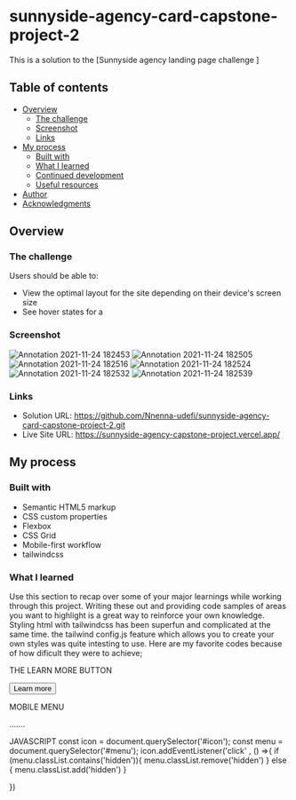 # sunnyside-agency-card-capstone-project-2

This is a solution to the [Sunnyside agency landing page challenge ]

## Table of contents

- [Overview](#overview)
  - [The challenge](#the-challenge)
  - [Screenshot](#screenshot)
  - [Links](#links)
- [My process](#my-process)
  - [Built with](#built-with)
  - [What I learned](#what-i-learned)
  - [Continued development](#continued-development)
  - [Useful resources](#useful-resources)
- [Author](#author)
- [Acknowledgments](#acknowledgments)


## Overview

### The challenge

Users should be able to:

- View the optimal layout for the site depending on their device's screen size
- See hover states for a

### Screenshot

![Annotation 2021-11-24 182453](https://user-images.githubusercontent.com/68693000/143306093-13578e5f-ca78-4944-996b-805918c99c03.jpg)
![Annotation 2021-11-24 182505](https://user-images.githubusercontent.com/68693000/143306099-2d144b05-823c-46ed-98d7-da04cd277784.jpg)
![Annotation 2021-11-24 182516](https://user-images.githubusercontent.com/68693000/143306100-ca376e49-e371-4bd6-8779-cb732acd0f65.jpg)
![Annotation 2021-11-24 182524](https://user-images.githubusercontent.com/68693000/143306104-2f115607-bcdb-4482-aa0c-b35d678804b0.jpg)
![Annotation 2021-11-24 182532](https://user-images.githubusercontent.com/68693000/143306107-1b51114c-b1f5-422f-96dc-ca9922fbf9d0.jpg)
![Annotation 2021-11-24 182539](https://user-images.githubusercontent.com/68693000/143306110-50111280-3d8b-4f96-9a5f-55ed1e5501eb.jpg)


### Links

- Solution URL: https://github.com/Nnenna-udefi/sunnyside-agency-card-capstone-project-2.git
- Live Site URL: https://sunnyside-agency-capstone-project.vercel.app/

## My process

### Built with

- Semantic HTML5 markup
- CSS custom properties
- Flexbox
- CSS Grid
- Mobile-first workflow
- tailwindcss

### What I learned

Use this section to recap over some of your major learnings while working through this project. Writing these out and providing code samples of areas you want to highlight is a great way to reinforce your own knowledge.
Styling html with tailwindcss has been superfun and complicated at the same time. the tailwind config.js feature which allows you to create your own styles was quite intesting to use. 
Here are my favorite codes because of how dificult they were to achieve;

THE LEARN MORE BUTTON
<div class="md:px-12">
<div class="w-36 object-center mx-auto h-3 opacity-30 rounded-full bg-primary-button1 relative -bottom-7 z-10">
 </div>
<button class="btn hover:bg-primary-button1 text-sm md:text-lg relative z-20">Learn more</button>
</div>

MOBILE MENU
<div class="absolute top-12 -right-8 w-16 h-16 bg-white transform rotate-45"></div>
  <div class="absolute top-20 left-0 w-full ml-6 bg-white text-center">
<a>.......</a
     </div>
     
JAVASCRIPT
const icon = document.querySelector('#icon');
const menu = document.querySelector('#menu');
icon.addEventListener('click' , () =>{
    if (menu.classList.contains('hidden')){
        menu.classList.remove('hidden')
    } else {
        menu.classList.add('hidden')
    }

})
